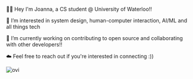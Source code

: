 <!-- <img src="https://komarev.com/ghpvc/?username=sunray4&color=blue" alt="watching_count" /> -->

👋🏻 Hey I'm Joanna, a CS student @ University of Waterloo!!

🌱 I’m interested in system design, human-computer interaction, AI/ML and all things tech

🔭 I’m currently working on contributing to open source and collaborating with other developers!!

☁️ Feel free to reach out if you're interested in connecting :))

<img src="https://github-readme-stats.vercel.app/api/top-langs?username=sunray4&show_icons=true&layout=compact&locale=en&theme=chartreuse-dark" alt="ovi" />

<!--
**sunray4/sunray4** is a ✨ _special_ ✨ repository because its `README.md` (this file) appears on your GitHub profile.

Here are some ideas to get you started:

- 🔭 I’m currently working on ...
- 🌱 I’m currently learning ...
- 👯 I’m looking to collaborate on ...
- 🤔 I’m looking for help with ...
- 💬 Ask me about ...
- 📫 How to reach me: ...
- 😄 Pronouns: ...
- ⚡ Fun fact: ...
-->


